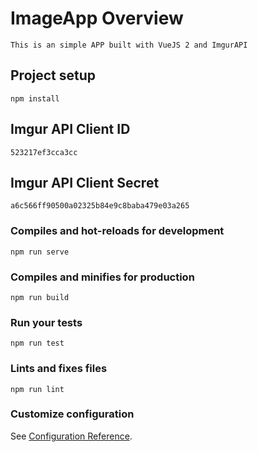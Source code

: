 # ImageApp Overview

```
This is an simple APP built with VueJS 2 and ImgurAPI
```

## Project setup
```
npm install
```

## Imgur API Client ID
```
523217ef3cca3cc
```

## Imgur API Client Secret
```
a6c566ff90500a02325b84e9c8baba479e03a265
```

### Compiles and hot-reloads for development
```
npm run serve
```

### Compiles and minifies for production
```
npm run build
```

### Run your tests
```
npm run test
```

### Lints and fixes files
```
npm run lint
```

### Customize configuration
See [Configuration Reference](https://cli.vuejs.org/config/).

